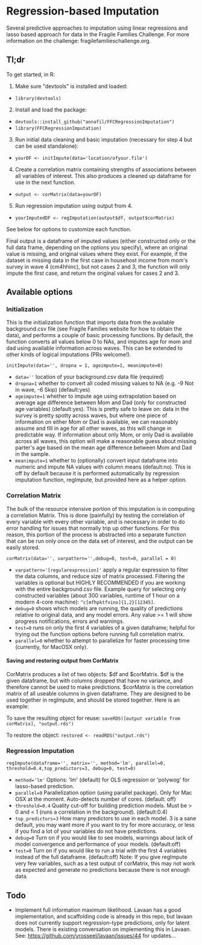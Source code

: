 # Regression-based Imputation

Several predictive approaches to imputation using linear regressions and lasso based approach for data in the Fragile Families Challenge. For more information on the challenge: fragilefamilieschallenge.org.

## Tl;dr

To get started, in R:
1. Make sure "devtools" is installed and loaded:
  - `library(devtools)`
2. Install and load the package: 
  - `devtools::install_github("annafil/FFCRegressionImputation")`
  - `library(FFCRegressionImputation)`
3. Run initial data cleaning and basic imputation (necessary for step 4 but can be used standalone):
  - `yourDF <- initImpute(data='location/ofyour.file')`
4. Create a correlation matrix containing strengths of associations between all variables of interest. This also produces a cleaned up dataframe for use in the next function. 
  - `output <- corMatrix(data=yourDF)`
5. Run regression imputation using output from 4. 
  - `yourImputedDF <- regImputation(output$df, output$corMatrix)`

See below for options to customize each function. 

Final output is a dataframe of imputed values (either constructed only or the full data frame, depending on the options you specify), where an original value is missing, and original values where they exist. For example, if the dataset is missing data in the first case in househost income from mom's survey in wave 4 (cm4hhinc), but not cases 2 and 3, the function will only impute the first case, and return the original values for cases 2 and 3. 

## Available options

### Initialization

This is the initialization function that imports data from the available background.csv file (see Fragile Families website for how to obtain the data), and performs a couple of basic processing functions. By default, the function converts all values below 0 to NAs, and imputes age for mom and dad using available information across waves. This can be extended to other kinds of logical imputations (PRs welcome!). 

`initImpute(data='', dropna = 1, ageimpute=1, meanimpute=0)`

- `data=''` location of your background.csv data file (required)
- `dropna=1` whether to convert all coded missing values to NA (e.g. -9 Not in wave, -6 Skip) (default:yes)
- `ageimpute=1` whether to impute age using extrapolation based on average age difference between Mom and Dad (only for constructed age variables) (default:yes). This is pretty safe to leave on: data in the survey is pretty spotty across waves, but where one piece of information on either Mom or Dad is available, we can reasonably assume and fill in age for all other waves, as this will change in predictable way. If information about only Mom, or only Dad is available across all waves, this option will make a reasonable guess about missing parter's age based on the mean age difference between Mom and Dad in the sample. 
- `meanimpute=1` whether to (optionally) convert input dataframe into numeric and impute NA values with column means (default:no). This is off by default because it is performed automatically by regression imputation function, regImpute, but provided here as a helper option. 

### Correlation Matrix
The bulk of the resource intensive portion of this imputation is in computing a correlation Matrix. This is done (painfully) by testing the correlation of every variable with every other variable, and is necessary in order to do error handling for issues that normally trip up other functions. For this reason, this portion of the process is abstracted into a separate function that can be run only once on the data set of interest, and the output can be easily stored. 

`corMatrix(data='', varpattern='',debug=0, test=0, parallel = 0)`

- `varpattern='[regularexpression]'` apply a regular expression to filter the data columns, and reduce size of matrix processed. Filtering the variables is optional but HIGHLY RECOMMENDED if you are working with the entire background.csv file. Example query for selecting only constructed variables (about 300 variables, runtime of 1 hour on a modern 4-core machine): `^c[mfhpktfvino]{1,2}[12345]`. 
- `debug=0` shows which models are running, the quality of predictions relative to original data, and any model errors. Any value >= 1 will show progress notifications, errors and warnings.
- `test=0` runs on only the first 4 variables of a given dataframe; helpful for trying out the function options before running full correlation matrix.  
- `parallel=0` whether to attempt to parallelize for faster processing time (currently, for MacOSX only). 

#### Saving and restoring output from CorMatrix

CorMatrix produces a list of two objects: $df and $corMatrix. $df is the given dataframe, but with columns dropped that have no variance, and therefore cannot be used to make predictions. $corMatrix is the correlation matrix of all useable columns in given dataframe. They are designed to be used together in regImpute, and should be stored together. Here is an example:

To save the resulting object for reuse:
`saveRDS([output variable from corMatrix], "output.rds")`

To restore the object:
`restored <- readRDS("output.rds")`


### Regression Imputation 

`regImpute(dataframe='', matrix='', method='lm', parallel=0, threshold=0.4,top_predictors=3, debug=0, test=0)`

- `method='lm'` Options: 'lm' (default) for OLS regression or 'polywog' for lasso-based prediction.
- `parallel=0` Parallelization option (using parallel package). Only for Mac OSX at the moment. Auto-detects number of cores. (default: off)
- `threshold=0.4` Quality cut-off for building prediction models. Must be > 0 and < 1 (runs a correlation in the background). (default:0.4)
- `top_predictors=3` How many predictors to use in each model. 3 is a sane default, you may want more if you want to try for more accuracy, or less if you find a lot of your variables do not have predictions. 
- `debug=0` Turn on if you would like to see models, warnings about lack of model convergence and performance of your models. (default:off)
- `test=0` Turn on if you would like to run a trial with the first 4 variables instead of the full dataframe. (default:off) Note: If you give regImpute very few variables, such as a test output of corMatrix, this may not work as expected and generate no predictions because there is not enough data. 

## Todo

- Implement full information maximum likelihood. Lavaan has a good implementation, and scaffolding code is already in this repo, but lavaan does not currently support regression-type predictions, only for latent models. There is existing conversation on implementing this in Lavaan. See: https://github.com/yrosseel/lavaan/issues/44 for updates...
